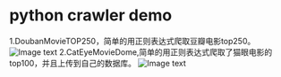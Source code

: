 python crawler demo
=

1.DoubanMovieTOP250，简单的用正则表达式爬取豆瓣电影top250。
![Image text]("http://oi4ty6vxc.bkt.clouddn.com/111.png")
2.CatEyeMovieDome,简单的用正则表达式爬取了猫眼电影的top100，并且上传到自己的数据库。
![Image text]("http://oi4ty6vxc.bkt.clouddn.com/TIM%E6%88%AA%E5%9B%BE20180313220817.png")